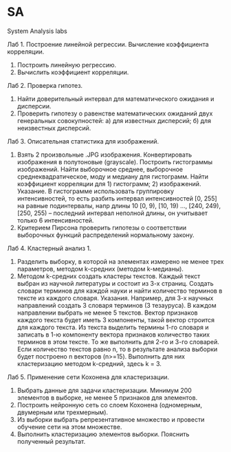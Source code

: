 # SA
System Analysis labs

Лаб 1. Построение линейной регрессии. Вычисление коэффициента корреляции.
1.	Построить линейную регрессию.
2.	Вычислить коэффициент корреляции.

Лаб 2. Проверка гипотез.
1.	Найти доверительный интервал для математического ожидания и дисперсии.
2.	Проверить гипотезу о равенстве математических ожиданий двух генеральных совокупностей:
 а) для известных дисперсий; б) для неизвестных дисперсий. 

Лаб 3. Описательная статистика для изображений.
1.	Взять 2 произвольные .JPG изображения. Конвертировать изображения в полутоновые (grayscale). Построить гистограммы изображений. Найти выборочное среднее, выборочное среднеквадратическое, моду и медиану для гистограмм. Найти коэффициент корреляции для 1) гистограмм; 2) изображений.
Указание. В гистограмме использовать группировку интенсивностей, то есть разбить интервал интенсивностей [0, 255] на равные подинтервалы, напр длины 10 [0, 9), [10, 19) …, [240, 249), [250, 255) – последний интервал неполной длины, он учитывает только 6 интенсивностей.
2.	Критерием Пирсона проверить гипотезы о соответствии выборочных функций распределений нормальному закону.

Лаб 4. Кластерный анализ 1.
1.	Разделить выборку, в которой на элементах измерено не менее трех параметров, методом k-средних (методом k-медианы).
2.	Методом k-средних создать кластеры текстов. Каждый текст выбран из научной литературы и состоит из 3-х страниц. Создать словари терминов для каждой науки и найти количество терминов в тексте из каждого словаря. 
Указания. Например, для 3-х научных направлений создать 3 словаря терминов (3 тезауруса). В каждом направлении выбрать не менее 5 текстов. Вектор признаков каждого текста будет иметь 3 компоненты, такой вектор строится для каждого текста. Из текста выделить термины 1-го словаря и записать в 1-ю компоненту вектора признаков количество таких терминов в этом тексте. То же выполнить для 2-го и 3-го словарей.
Если количество текстов равно n, то в результате анализа выборки будет построено n векторов (n>=15). Выполнить для них кластеризацию методом k-средний, здесь k = 3.

Лаб 5. Применение сети Кохонена для кластеризации.
1.	Выбрать данные для задачи кластеризации. Минимум 200 элементов в выборке, не менее 5 признаков для элементов.
2.	Построить нейронную сеть со слоем Кохонена (одномерным, двумерным или трехмерным).
3.	Из выборки выбрать репрезентативное множество и провести обучение сети на этом множестве.
4.	Выполнить кластеризацию элементов выборки. Пояснить полученный результат.
